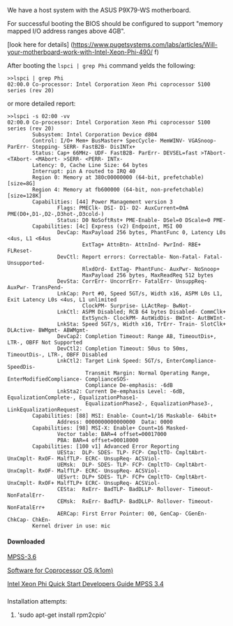 We have a host system with the ASUS P9X79-WS motherboard.

For successful booting the BIOS should be configured to support "memory mapped I/O address ranges above 4GB".

[look here for details]
(https://www.pugetsystems.com/labs/articles/Will-your-motherboard-work-with-Intel-Xeon-Phi-490/ f)

After booting the `lspci | grep Phi` command yelds the following:

``` 
>>lspci | grep Phi
02:00.0 Co-processor: Intel Corporation Xeon Phi coprocessor 5100 series (rev 20)
```
or more detailed report:
```
>>lspci -s 02:00 -vv
02:00.0 Co-processor: Intel Corporation Xeon Phi coprocessor 5100 series (rev 20)
        Subsystem: Intel Corporation Device d804                                 
        Control: I/O+ Mem+ BusMaster+ SpecCycle- MemWINV- VGASnoop- ParErr- Stepping- SERR- FastB2B- DisINTx+
        Status: Cap+ 66MHz- UDF- FastB2B- ParErr- DEVSEL=fast >TAbort- <TAbort- <MAbort- >SERR- <PERR- INTx- 
        Latency: 0, Cache Line Size: 64 bytes
        Interrupt: pin A routed to IRQ 40
        Region 0: Memory at 380c00000000 (64-bit, prefetchable) [size=8G]
        Region 4: Memory at fb600000 (64-bit, non-prefetchable) [size=128K]
        Capabilities: [44] Power Management version 3
                Flags: PMEClk- DSI- D1- D2- AuxCurrent=0mA PME(D0+,D1-,D2-,D3hot-,D3cold-)
                Status: D0 NoSoftRst+ PME-Enable- DSel=0 DScale=0 PME-
        Capabilities: [4c] Express (v2) Endpoint, MSI 00
                DevCap: MaxPayload 256 bytes, PhantFunc 0, Latency L0s <4us, L1 <64us
                        ExtTag+ AttnBtn- AttnInd- PwrInd- RBE+ FLReset-
                DevCtl: Report errors: Correctable- Non-Fatal- Fatal- Unsupported-
                        RlxdOrd- ExtTag- PhantFunc- AuxPwr- NoSnoop+
                        MaxPayload 256 bytes, MaxReadReq 512 bytes
                DevSta: CorrErr- UncorrErr- FatalErr- UnsuppReq- AuxPwr- TransPend-
                LnkCap: Port #0, Speed 5GT/s, Width x16, ASPM L0s L1, Exit Latency L0s <4us, L1 unlimited
                        ClockPM- Surprise- LLActRep- BwNot-
                LnkCtl: ASPM Disabled; RCB 64 bytes Disabled- CommClk+
                        ExtSynch- ClockPM- AutWidDis- BWInt- AutBWInt-
                LnkSta: Speed 5GT/s, Width x16, TrErr- Train- SlotClk+ DLActive- BWMgmt- ABWMgmt-
                DevCap2: Completion Timeout: Range AB, TimeoutDis+, LTR-, OBFF Not Supported
                DevCtl2: Completion Timeout: 50us to 50ms, TimeoutDis-, LTR-, OBFF Disabled
                LnkCtl2: Target Link Speed: 5GT/s, EnterCompliance- SpeedDis-
                         Transmit Margin: Normal Operating Range, EnterModifiedCompliance- ComplianceSOS-
                         Compliance De-emphasis: -6dB
                LnkSta2: Current De-emphasis Level: -6dB, EqualizationComplete-, EqualizationPhase1-
                         EqualizationPhase2-, EqualizationPhase3-, LinkEqualizationRequest-
        Capabilities: [88] MSI: Enable- Count=1/16 Maskable- 64bit+
                Address: 0000000000000000  Data: 0000
        Capabilities: [98] MSI-X: Enable+ Count=16 Masked-
                Vector table: BAR=4 offset=00017000
                PBA: BAR=4 offset=00018000
        Capabilities: [100 v1] Advanced Error Reporting
                UESta:  DLP- SDES- TLP- FCP- CmpltTO- CmpltAbrt- UnxCmplt- RxOF- MalfTLP- ECRC- UnsupReq- ACSViol-
                UEMsk:  DLP- SDES- TLP- FCP- CmpltTO- CmpltAbrt- UnxCmplt- RxOF- MalfTLP- ECRC- UnsupReq- ACSViol-
                UESvrt: DLP+ SDES- TLP- FCP+ CmpltTO- CmpltAbrt- UnxCmplt- RxOF+ MalfTLP+ ECRC- UnsupReq- ACSViol-
                CESta:  RxErr- BadTLP- BadDLLP- Rollover- Timeout- NonFatalErr-
                CEMsk:  RxErr- BadTLP- BadDLLP- Rollover- Timeout- NonFatalErr+
                AERCap: First Error Pointer: 00, GenCap- CGenEn- ChkCap- ChkEn-
        Kernel driver in use: mic
```

#### Downloaded

[MPSS-3.6](http://registrationcenter.intel.com/irc_nas/8202/mpss-src-3.6.tar)

[Software for Coprocessor OS (k1om)](http://registrationcenter.intel.com/irc_nas/8202/mpss-3.6-k1om.tar)

[Intel Xeon Phi Quick Start Developers Guide MPSS 3.4](https://software.intel.com/sites/default/files/managed/26/d6/Intel_Xeon_Phi_Quick_Start_Developers_Guide-MPSS-3.4.pdf)

###
Installation attempts:
1. 'sudo apt-get install rpm2cpio'
